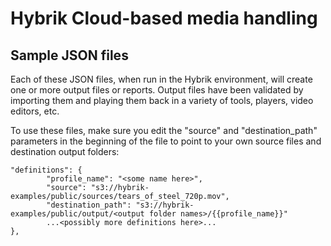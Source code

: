 # Hybrik Cloud-based media handling
## Sample JSON files

Each of these JSON files, when run in the Hybrik environment, will create one or more output files or reports. Output files have been validated by importing them and playing them back in a variety of tools, players, video editors, etc.

To use these files, make sure you edit the "source" and "destination_path" parameters in the beginning of the file to point to your own source files and destination output folders:


```
"definitions": {
        "profile_name": "<some name here>",
        "source": "s3://hybrik-examples/public/sources/tears_of_steel_720p.mov",
        "destination_path": "s3://hybrik-examples/public/output/<output folder names>/{{profile_name}}"
		...<possibly more definitions here>...
},

```
